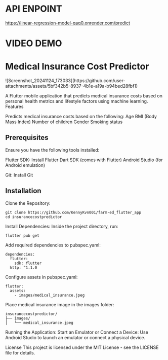 
<h1>API ENPOINT</h1>

https://linear-regression-model-qaq0.onrender.com/predict

<h1>VIDEO DEMO</h1>


<h1>Medical Insurance Cost Predictor</h1>
![Screenshot_20241124_173033](https://github.com/user-attachments/assets/5bf342b5-8937-4b1e-a19a-b94bed28fbf1)

A Flutter mobile application that predicts medical insurance costs based on personal health metrics and lifestyle factors using machine learning.
Features

Predicts medical insurance costs based on the following:
Age
BMI (Body Mass Index)
Number of children
Gender
Smoking status

<h2>Prerequisites</h2>
Ensure you have the following tools installed:

Flutter SDK: Install Flutter
Dart SDK (comes with Flutter)
Android Studio (for Android emulation)

Git: Install Git

<h2>Installation</h2>
Clone the Repository:

```
git clone https://github.com/KennyKvn001/farm-ed_flutter_app 
cd insurancecostpredictor
```
Install Dependencies: Inside the project directory, run:

```flutter pub get```

Add required dependencies to pubspec.yaml:

```
dependencies:
  flutter:
    sdk: flutter
  http: ^1.1.0
```

Configure assets in pubspec.yaml:

```
flutter:
  assets:
    - images/medical_insurance.jpeg
```

Place medical insurance image in the images folder:

```
insurancecostpredictor/
├── images/
│   └── medical_insurance.jpeg
```

Running the Application:
Start an Emulator or Connect a Device:
Use Android Studio to launch an emulator or connect a physical device.


License
This project is licensed under the MIT License - see the LICENSE file for details.


